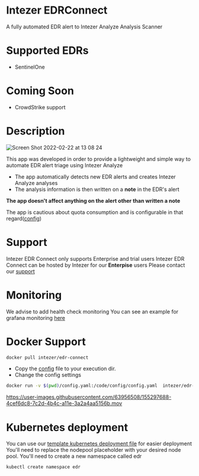# Intezer EDRConnect
A fully automated EDR alert to Intezer Analyze Analysis Scanner


# Supported EDRs
* SentinelOne

# Coming Soon
* CrowdStrike support

# Description
![Screen Shot 2022-02-22 at 13 08 24](https://user-images.githubusercontent.com/63956508/155120445-ce29c53e-1353-4426-9871-c1e9ce418759.png)


This app was developed in order to provide a lightweight and simple way to automate EDR alert triage using Intezer Analyze
* The app automatically detects new EDR alerts and creates Intezer Analyze analyses
* The analysis information is then written on a **note** in the EDR's alert

**The app doesn't affect anything on the alert other than written a note**

The app is cautious about quota consumption and is configurable in that regard([config](config.yaml#L38))

# Support
Intezer EDR Connect only supports Enterprise and trial users
Intezer EDR Connect can be hosted by Intezer for our **Enterpise** users
Please contact our [support](support@intezer.com)

# Monitoring
We advise to add health check monitoring
You can see an example for grafana monitoring [here](grafana_query.json)

# Docker Support
```bash
docker pull intezer/edr-connect
```
* Copy the [config](config.yaml) file to your execution dir.
* Change the config settings 

```bash
docker run -v $(pwd)/config.yaml:/code/config/config.yaml  intezer/edr-connect 

```



https://user-images.githubusercontent.com/63956508/155297688-4cef6dc8-7c2d-4b4c-a11e-3a2a4aa5156b.mov


# Kubernetes deployment
You can use our [template kubernetes deployment file](deployment-edr-connect.yaml) for easier deployment
You'll need to replace the nodepool placeholder with your desired node pool.
You'll need to create a new namespace called edr 
```bash
kubectl create namespace edr
```

